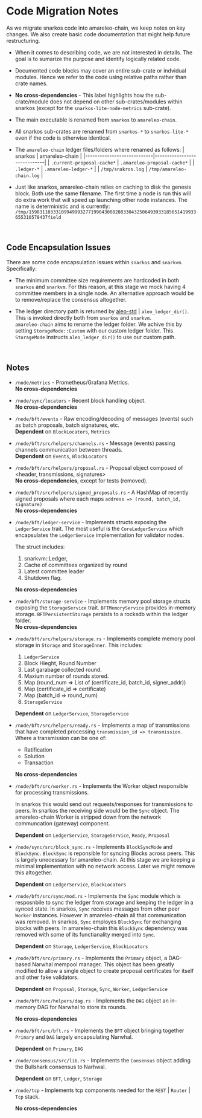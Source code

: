 # Code Migration Notes

As we migrate snarkos code into amareleo-chain, we keep notes on key changes. We also create basic code documentation that might help future restructuring. 

* When it comes to describing code, we are not interested in details. The goal is to sumarize the purpose and identify logically related code.

* Documented code blocks may cover an entire sub-crate or indvidual modules. Hence we refer to the code using relative paths rather than crate names.

* __No cross-dependencies__ - This label highlights how the sub-crate/module does not depend on other sub-crates/modules within snarkos (except for the `snarkos-lite-node-metrics` sub-crate).

* The main executable is renamed from `snarkos` to `amareleo-chain`.

* All snarkos sub-crates are renamed from `snarkos-*` to `snarkos-lite-*` even if the code is otherwise identical. 

* The `amareleo-chain` ledger files/folders where renamed as follows:
    | snarkos                    | amareleo-chain              |
    |----------------------------|-----------------------------|
    | `.current-proposal-cache*` | `.amareleo-proposal-cache*` |
    | `.ledger-*`                | `.amareleo-ledger-*`        |
    | `/tmp/snakros.log`         | `/tmp/amareleo-chain.log`   |

* Just like snarkos, amareleo-chain relies on caching to disk the genesis block. Both use the same filename. The first time a node is run this will do extra work that will speed up launching other node instances. The name is deterministic and is currently: <BR />
`/tmp/15983110333109949993277199043008208330432506493933185651419933655310578437field`


<BR />

## Code Encapsulation Issues

There are some code encapsulation issues within `snarkos` and `snarkvm`. Specifically:

* The minimum committee size requirements are hardcoded in both `snarkos` and `snarkvm`. 
For this reason, at this stage we mock having 4 committee members in a single node. 
An alternative approach would be to remove/replace the consensus altogether.

* The ledger directory path is returned by [aleo-std](https://github.com/ProvableHQ/aleo-std) | `aleo_ledger_dir()`.
This is invoked directly both from `snarkos` and `snarkvm`. <BR />
`amareleo-chain` aims to rename the ledger folder. We achive this by setting `StorageMode::Custom` with our custom 
ledger folder. This `StorageMode` instructs `aleo_ledger_dir()` to use our custom path.


<BR />

## Notes

* `/node/metrics` - Prometheus/Grafana Metrics. <BR />
    __No cross-dependencies__

* `/node/sync/locators` - Recent block handling object. <BR />
    __No cross-dependencies__

* `/node/bft/events` - Raw encoding/decoding of messages (events) such as 
    batch proposals, batch signatures, etc.  <BR />
    __Dependent__ on `BlockLocators`, `Metrics`

*  `/node/bft/src/helpers/channels.rs` - Message (events) passing channels communication 
    between threads.  <BR />
    __Dependent__ on `Events`, `BlockLocators`

*  `/node/bft/src/helpers/proposal.rs` - Proposal object composed of 
    &lt;header, transmissions, signatures&gt; <BR />
    __No cross-dependencies__, except for tests (removed).

*  `/node/bft/src/helpers/signed_proposals.rs` -  A HashMap of recently signed proposals 
    where each maps `address => (round, batch_id, signature)`  <BR />
    __No cross-dependencies__

*  `/node/bft/ledger-service` - Implements structs exposing the `LedgerService`
    trait. The most useful is the `CoreLedgerService` which encapsulates the
    `LedgerService` implementation for validator nodes. 

    The struct includes:
    1. snarkvm::Ledger, 
    2. Cache of committees organized by round
    3. Latest committee leader
    4. Shutdown flag.
    
    __No cross-dependencies__

* `/node/bft/storage-service` - Implements memory pool storage structs exposing the 
    `StorageService` trait. `BFTMemoryService` provides in-memory storage. 
    `BFTPersistentStorage` persists to a rocksdb within the ledger folder. <BR />
    __No cross-dependencies__


* `/node/bft/src/helpers/storage.rs` - Implements complete memory pool storage in 
    `Storage` and `StorageInner`. This includes:
    1. `LedgerService`
    2. Block Hieght, Round Number
    3. Last garabage collected round.
    4. Maxium number of rounds stored.
    5. Map (round_num => List of (certificate_id, batch_id, signer_addr))
    6. Map (certificate_id => certificate)
    7. Map (batch_id => round_num)
    8. `StorageService`

    __Dependent__ on `LedgerService`, `StorageService`


* `/node/bft/src/helpers/ready.rs` - Implements a map of transmissions that have completed processing `transmission_id => transmission`. Where a transmission can be one of: <BR />
    * Ratification 
    * Solution
    * Transaction

    __No cross-dependencies__


* `/node/bft/src/worker.rs` - Implements the Worker object responsible for processing transmissions. 

    In snarkos this would send out requests/responses for transmissions to peers. In snarkos the receiving side would be the `Sync` object. The amareleo-chain Worker is stripped down from the network communcation (gateway) component.

    __Dependent__ on `LedgerService`, `StorageService`, `Ready`, `Proposal`


* `/node/sync/src/block_sync.rs` - Implements `BlockSyncMode` and `BlockSync`. `BlockSync` is reponsible for syncing Blocks across peers. This is largely unecessary for amareleo-chain. At this stage we are keeping a minimal implementation with no network access. Later we might remove this altogether.

    __Dependent__ on `LedgerService`, `BlockLocators`


* `/node/bft/src/sync/mod.rs` - Implements the `Sync` module which is resposnbile to sync the ledger from storage and keeping the ledger in a synced state. In snarkos, `Sync` receives messages from other peer `Worker` instances. However in amareleo-chain all that communication was removed. In snarkos, `Sync` employes `BlockSync` for exchanging blocks with peers. In amareleo-chain this `BlockSync` dependency was removed with some of its functianality merged into `Sync`.

    __Dependent__ on `Storage`, `LedgerService`, `BlockLocators`


* `/node/bft/src/primary.rs` - Implements the `Primary` object, a DAG-based Narwhal mempool manager. This object has been greatly modified to allow a single object to create proposal certificates for itself and other fake validators.

    __Dependent__ on `Proposal`, `Storage`, `Sync`,  `Worker`, `LedgerService`


* `/node/bft/src/helpers/dag.rs` - Implements the `DAG` object an in-memory DAG for Narwhal to store its rounds.

    __No cross-dependencies__


* `/node/bft/src/bft.rs` - Implements the `BFT` object bringing together `Primary` and `DAG` largely encapsulating Narwhal.

    __Dependent__ on `Primary`, `DAG`


* `/node/consensus/src/lib.rs` -  Implements the `Consensus` object adding the Bullshark consensus to Narhwal.

    __Dependent__ on `BFT`, `Ledger`, `Storage`


* `/node/tcp` - Implements tcp components needed for the `REST` | `Router` | `Tcp` stack.

    __No cross-dependencies__


